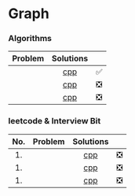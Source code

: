 # Graph

### Algorithms

| Problem | Solutions |       |
| :-----: | :-------: | :---: |
|         |  [cpp]()  |   ✅   |
|         |  [cpp]()  |   ❎   |
|         |  [cpp]()  |   ❎   |
### leetcode & Interview Bit
|  No.  | Problem | Solutions |       |
| :---: | :-----: | :-------: | :---: |
|  1.   |  []()   |  [cpp]()  |   ❎   |
|  1.   |  []()   |  [cpp]()  |   ❎   |
|  1.   |  []()   |  [cpp]()  |   ❎   |